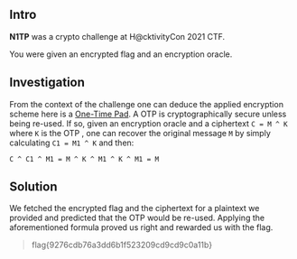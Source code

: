 ## Intro
**N1TP** was a crypto challenge at H@cktivityCon 2021 CTF.  

You were given an encrypted flag and an encryption oracle.

## Investigation
From the context of the challenge one can deduce the applied encryption scheme here is a [One-Time Pad](https://en.wikipedia.org/wiki/One-time_pad). A OTP is cryptographically secure unless being re-used. If so, given an encryption oracle and a ciphertext `C = M ^ K` where `K` is the OTP , one can recover the original message `M` by simply calculating `C1 = M1 ^ K` and then:  

```
C ^ C1 ^ M1 = M ^ K ^ M1 ^ K ^ M1 = M
```

## Solution
We fetched the encrypted flag and the ciphertext for a plaintext we provided and predicted that the OTP would be re-used. Applying the aforementioned formula proved us right and rewarded us with the flag.

> flag{9276cdb76a3dd6b1f523209cd9cd9c0a11b}
